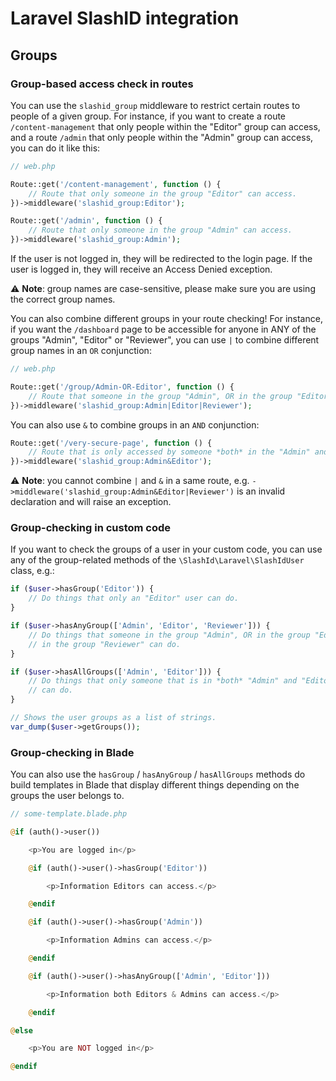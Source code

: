 # Laravel SlashID integration


## Groups

### Group-based access check in routes

You can use the `slashid_group` middleware to restrict certain routes to people of a given group. For instance, if you want to create a route `/content-management` that only people within the "Editor" group can access, and a route `/admin` that only people within the "Admin" group can access, you can do it like this:

```php
// web.php

Route::get('/content-management', function () {
    // Route that only someone in the group "Editor" can access.
})->middleware('slashid_group:Editor');

Route::get('/admin', function () {
    // Route that only someone in the group "Admin" can access.
})->middleware('slashid_group:Admin');
```

If the user is not logged in, they will be redirected to the login page. If the user is logged in, they will receive an Access Denied exception.

:warning: **Note**: group names are case-sensitive, please make sure you are using the correct group names.

You can also combine different groups in your route checking! For instance, if you want the `/dashboard` page to be accessible for anyone in ANY of the groups "Admin", "Editor" or "Reviewer", you can use `|` to combine different group names in an `OR` conjunction:

```php
// web.php

Route::get('/group/Admin-OR-Editor', function () {
    // Route that someone in the group "Admin", OR in the group "Editor", OR in the group "Reviewer" can access.
})->middleware('slashid_group:Admin|Editor|Reviewer');
```

You can also use `&` to combine groups in an `AND` conjunction:

```php
Route::get('/very-secure-page', function () {
    // Route that is only accessed by someone *both* in the "Admin" and "Editor" groups.
})->middleware('slashid_group:Admin&Editor');
```

:warning: **Note**: you cannot combine `|` and `&` in a same route, e.g. `->middleware('slashid_group:Admin&Editor|Reviewer')` is an invalid declaration and will raise an exception.

### Group-checking in custom code

If you want to check the groups of a user in your custom code, you can use any of the group-related methods of the `\SlashId\Laravel\SlashIdUser` class, e.g.:

```php
if ($user->hasGroup('Editor')) {
    // Do things that only an "Editor" user can do.
}

if ($user->hasAnyGroup(['Admin', 'Editor', 'Reviewer'])) {
    // Do things that someone in the group "Admin", OR in the group "Editor", OR
    // in the group "Reviewer" can do.
}

if ($user->hasAllGroups(['Admin', 'Editor'])) {
    // Do things that only someone that is in *both* "Admin" and "Editor" groups
    // can do.
}

// Shows the user groups as a list of strings.
var_dump($user->getGroups());
```

### Group-checking in Blade

You can also use the `hasGroup` / `hasAnyGroup` / `hasAllGroups` methods do build templates in Blade that display different things depending on the groups the user belongs to.

```php
// some-template.blade.php

@if (auth()->user())

    <p>You are logged in</p>

    @if (auth()->user()->hasGroup('Editor'))

        <p>Information Editors can access.</p>

    @endif

    @if (auth()->user()->hasGroup('Admin'))

        <p>Information Admins can access.</p>

    @endif

    @if (auth()->user()->hasAnyGroup(['Admin', 'Editor']))

        <p>Information both Editors & Admins can access.</p>

    @endif

@else

    <p>You are NOT logged in</p>

@endif
```
